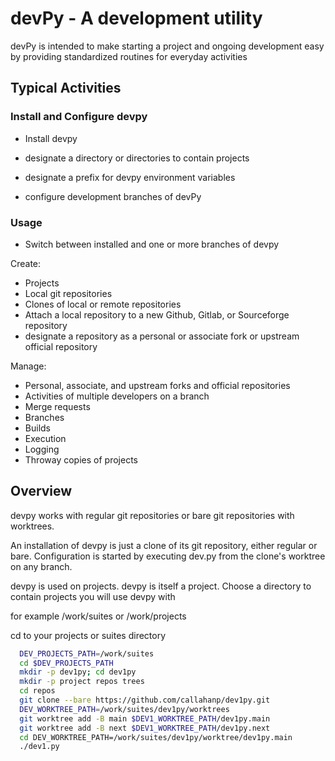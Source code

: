 # devPy - A development utility

devPy is intended to make starting a project and ongoing development easy by providing standardized routines for everyday activities

## Typical Activities

### Install and Configure devpy

* Install devpy

* designate a directory or directories to contain projects
* designate a prefix for devpy environment variables
* configure development branches of devPy

### Usage

* Switch between installed and one or more branches of devpy

Create:

* Projects
* Local git repositories
* Clones of local or remote repositories
* Attach a local repository to a new Github, Gitlab, or Sourceforge repository
* designate a repository as a personal or associate fork or upstream official repository

Manage:

* Personal, associate, and upstream forks and official repositories
* Activities of multiple developers on a branch
* Merge requests
* Branches
* Builds
* Execution
* Logging
* Throway copies of projects

## Overview



devpy works with regular git repositories or bare git repositories with worktrees.

An installation of devpy is just a clone of its git repository, either regular or bare.
Configuration is started by executing dev.py from the clone's worktree on any branch.

devpy is used on projects.  devpy is itself a project.  Choose a directory to contain projects you will use devpy with

for example /work/suites or /work/projects

  cd to your projects or suites directory

``` bash
  DEV_PROJECTS_PATH=/work/suites
  cd $DEV_PROJECTS_PATH
  mkdir -p dev1py; cd dev1py
  mkdir -p project repos trees
  cd repos
  git clone --bare https://github.com/callahanp/dev1py.git
  DEV_WORKTREE_PATH=/work/suites/dev1py/worktrees
  git worktree add -B main $DEV1_WORKTREE_PATH/dev1py.main
  git worktree add -B next $DEV1_WORKTREE_PATH/dev1py.next
  cd DEV_WORKTREE_PATH=/work/suites/dev1py/worktree/dev1py.main
  ./dev1.py
```

